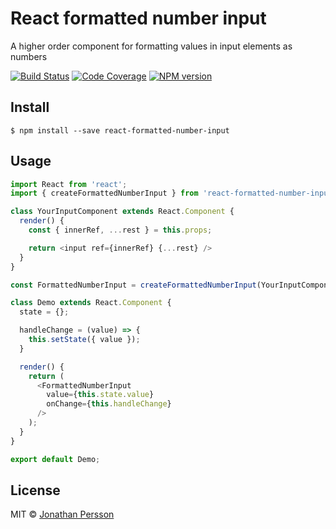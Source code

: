 # React formatted number input

A higher order component for formatting values in input elements as numbers


[![Build Status][travis-image]][travis-url]
[![Code Coverage][coverage-image]][coverage-url]
[![NPM version][npm-image]][npm-url]


## Install

```
$ npm install --save react-formatted-number-input
```


## Usage

```ts
import React from 'react';
import { createFormattedNumberInput } from 'react-formatted-number-input';

class YourInputComponent extends React.Component {
  render() {
    const { innerRef, ...rest } = this.props;

    return <input ref={innerRef} {...rest} />
  }
}

const FormattedNumberInput = createFormattedNumberInput(YourInputComponent, { precision: 2 });

class Demo extends React.Component {
  state = {};

  handleChange = (value) => {
    this.setState({ value });
  }

  render() {
    return (
      <FormattedNumberInput
        value={this.state.value}
        onChange={this.handleChange}
      />
    );
  }
}

export default Demo;
```


## License

MIT © [Jonathan Persson](https://github.com/jonathanp)

[travis-image]: https://img.shields.io/travis/jonathanp/react-formatted-number-input.svg
[travis-url]: https://travis-ci.org/jonathanp/react-formatted-number-input
[coverage-image]: https://img.shields.io/codecov/c/gh/jonathanp/react-formatted-number-input.svg
[coverage-url]: https://codecov.io/gh/jonathanp/react-formatted-number-input
[npm-image]: https://img.shields.io/npm/v/react-formatted-number-input.svg
[npm-url]: https://npmjs.org/package/react-formatted-number-input
